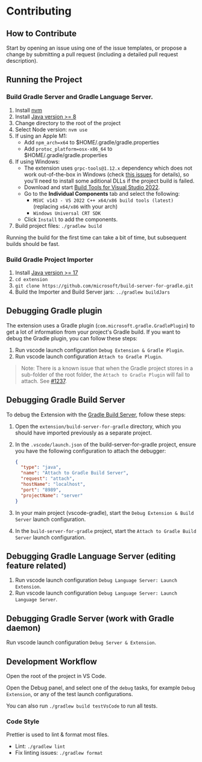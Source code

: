 # Contributing

## How to Contribute

Start by opening an issue using one of the issue templates, or propose a change by submitting a pull request (including a detailed pull request description).

## Running the Project

### Build Gradle Server and Gradle Language Server.
1. Install [nvm](https://github.com/nvm-sh/nvm)
2. Install [Java version >= 8](https://adoptium.net/)
3. Change directory to the root of the project
4. Select Node version: `nvm use`
5. If using an Apple M1:
    - Add `npm_arch=x64` to $HOME/.gradle/gradle.properties
    - Add `protoc_platform=osx-x86_64` to $HOME/.gradle/gradle.properties
6. If using Windows:
    - The extension uses `grpc-tools@1.12.x` dependency which does not work out-of-the-box in Windows (check [this issues](https://github.com/grpc/grpc-node/issues/2338) for details), so you'll need to install some aditional DLLs if the project build is failed.
    - Download and start [Build Tools for Visual Studio 2022](https://visualstudio.microsoft.com/downloads/#build-tools-for-visual-studio-2022).
    - Go to the **Individual Components** tab and select the following:
      - `MSVC v143 - VS 2022 C++ x64/x86 build tools (latest)` (replacing `x64/x86` with your arch)
      - `Windows Universal CRT SDK`
    - Click `Install` to add the components.
7. Build project files: `./gradlew build`

Running the build for the first time can take a bit of time, but subsequent builds should be fast.

### Build Gradle Project Importer
1. Install [Java version >= 17](https://adoptium.net/)
2. `cd extension`
3. `git clone https://github.com/microsoft/build-server-for-gradle.git `
4. Build the Importer and Build Server jars: `../gradlew buildJars`

## Debugging Gradle plugin

The extension uses a Gradle plugin (`com.microsoft.gradle.GradlePlugin`) to get a lot of information from your project's Gradle build. If you want to debug the Gradle plugin, you can follow these steps:

1. Run vscode launch configuration `Debug Extension & Gradle Plugin`.
2. Run vscode launch configuration `Attach to Gradle Plugin`.

> Note: There is a known issue that when the Gradle project stores in a sub-folder of the root folder, the `Attach to Gradle Plugin` will fail to attach. See [#1237](https://github.com/microsoft/vscode-gradle/issues/1237).

## Debugging Gradle Build Server

To debug the Extension with the [Gradle Build Server](https://github.com/microsoft/build-server-for-gradle), follow these steps:

1. Open the `extension/build-server-for-gradle` directory, which you should have imported previously as a separate project.

2. In the `.vscode/launch.json` of the build-server-for-gradle project, ensure you have the following configuration to attach the debugger:

   ```json
   {
     "type": "java",
     "name": "Attach to Gradle Build Server",
     "request": "attach",
     "hostName": "localhost",
     "port": "8989",
     "projectName": "server"
   }
   ```

3. In your main project (vscode-gradle), start the `Debug Extension & Build Server` launch configuration.

4. In the `build-server-for-gradle` project, start the `Attach to Gradle Build Server` launch configuration.




## Debugging Gradle Language Server (editing feature related)

1. Run vscode launch configuration `Debug Language Server: Launch Extension`.
2. Run vscode launch configuration `Debug Language Server: Launch Language Server`.

## Debugging Gradle Server (work with Gradle daemon)

Run vscode launch configuration `Debug Server & Extension`.

## Development Workflow

Open the root of the project in VS Code.

Open the Debug panel, and select one of the `debug` tasks, for example `Debug Extension`, or any of the test launch configurations.

You can also run `./gradlew build testVsCode` to run all tests.

### Code Style

Prettier is used to lint & format most files.

- Lint: `./gradlew lint`
- Fix linting issues: `./gradlew format`
